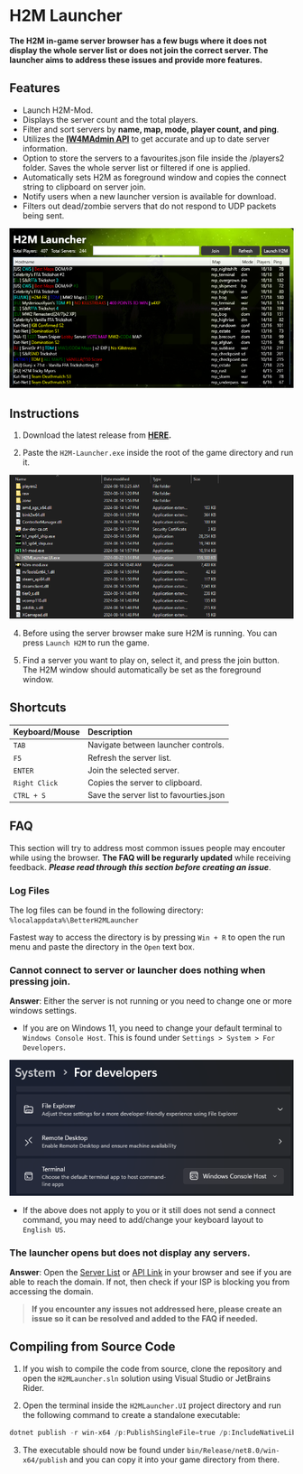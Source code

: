 # H2M Launcher

**The H2M in-game server browser has a few bugs where it does not display the whole server list or does not join the correct server. The launcher aims to address these issues and provide more features.**

## Features

- Launch H2M-Mod.
- Displays the server count and the total players.
- Filter and sort servers by **name, map, mode, player count, and ping**.
- Utilizes the **[IW4MAdmin API](https://master.iw4.zip/instance/)** to get accurate and up to date server information.
- Option to store the servers to a favourites.json file inside the /players2 folder. Saves the whole server list or filtered if one is applied.
- Automatically sets H2M as foreground window and copies the connect string to clipboard on server join.
- Notify users when a new launcher version is available for download.
- Filters out dead/zombie servers that do not respond to UDP packets being sent.

<img src="./Images/H2MLauncher.png">

## Instructions

1. Download the latest release from **[HERE](https://github.com/Bowhza/H2M-Launcher/releases).**

2. Paste the `H2M-Launcher.exe` inside the root of the game directory and run it.

<img src="./Images/Directory.png">

4. Before using the server browser make sure H2M is running. You can press `Launch H2M` to run the game.

5. Find a server you want to play on, select it, and press the join button. The H2M window should automatically be set as the foreground window.

## Shortcuts

| Keyboard/Mouse | Description                             |
| :------------- | :-------------------------------------- |
| `TAB`          | Navigate between launcher controls.     |
| `F5`           | Refresh the server list.                |
| `ENTER`        | Join the selected server.               |
| `Right Click`  | Copies the server to clipboard.         |
| `CTRL + S`     | Save the server list to favourties.json |

## FAQ

This section will try to address most common issues people may encouter while using the browser. **The FAQ will be regurarly updated** while receiving feedback. **_Please read through this section before creating an issue_**.

### Log Files

The log files can be found in the following directory: `%localappdata%\BetterH2MLauncher`

Fastest way to access the directory is by pressing `Win + R` to open the run menu and paste the directory in the `Open` text box.

### Cannot connect to server or launcher does nothing when pressing join.

**Answer**: Either the server is not running or you need to change one or more windows settings.

- If you are on Windows 11, you need to change your default terminal to `Windows Console Host`. This is found under `Settings > System > For Developers`.

<img src="./Images/Terminal.png">

- If the above does not apply to you or it still does not send a connect command, you may need to add/change your keyboard layout to `English US`.

### The launcher opens but does not display any servers.

**Answer**: Open the [Server List](https://master.iw4.zip/servers#) or [API Link](https://master.iw4.zip/instance/) in your browser and see if you are able to reach the domain. If not, then check if your ISP is blocking you from accessing the domain.

> **If you encounter any issues not addressed here, please create an issue so it can be resolved and added to the FAQ if needed.**

## Compiling from Source Code

1. If you wish to compile the code from source, clone the repository and open the `H2MLauncher.sln` solution using Visual Studio or JetBrains Rider.

2. Open the terminal inside the `H2MLauncher.UI` project directory and run the following command to create a standalone executable:

```powershell
dotnet publish -r win-x64 /p:PublishSingleFile=true /p:IncludeNativeLibrariesForSelfExtract=true --self-contained true
```

3. The executable should now be found under `bin/Release/net8.0/win-x64/publish` and you can copy it into your game directory from there.
